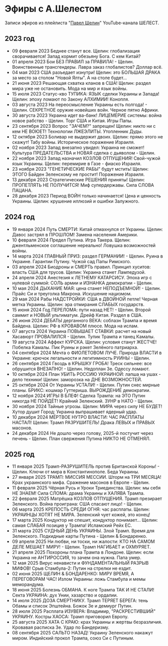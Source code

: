 # Эфиры с А.Шелестом

Записи эфиров из плейлиста "[Павел Шелин](https://www.youtube.com/playlist?list=PLR1ZV0OxIaCsfFDIDx8xeNIPWEnbW1MBF)" YouTube-канала ШЕЛЕСТ.

## 2023 год

- 09 февраля 2023 Беднее станут все. Щелин: глобализация сворачивается! Запад кормит обезьяну Бога. С кем Китай?
- 01 апреля 2023 Бои БЕЗ ПРАВИЛ за ПРАВИЛА! - Щелин. Воинственные трансгендеры. Лавра заказ глобалистов? Доллар всё.
- 04 мая 2023 США разъедает изнутри! Щелин: это БОЛЬШАЯ ДРАКА за место за столом "Новой Ялты". А на столе будет...
- 21 июня 2023 Решающая схватка кланов в США! Щелин: раздел мира уже не остановить. Мода на мир и язык войны.
- 15 июля 2023 Статус-кво ТУПИКА: ЯЗЫК сделки Украины и Запада! Щелин: эпоху ломают по Закону АЛХИМИИ! Конопля.
- 03 августа 2023 На переосмысление Украины есть полгода! - Щелин. СЕКРЕТНОЕ оружие новейших войн. Черное пятно Африки.
- 30 августа 2023 Украина идет ва-банк! ЛИЦЕМЕРИЕ системы: война новое рабство - Щелин. Торг США и Китая. Игры Папы.
- 23 сентября 2023 Вопрос "ЗАЧЕМ?" запрещен! Щелин: никто ни с кем НЕ ВОЮЕТ! Технологии ЛЖЕЭЛИТЫ. Утопленник Дуды.
- 12 октября 2023 Боливар не выдержит двоих. Щелин: прямо этого не скажут! Табу войны. Историческое поражение Израиля.
- 02 ноября 2023 Запад внезапно увидел: Украина не сможет! Культура ПРЕДАТЕЛЬСТВА и НОВАЯ сделка с дьяволом - Щелин.
- 22 ноября 2023 Запад назначил КОЗЛОВ ОТПУЩЕНИЯ! Свой-чужой язык Украины. Щелин: перемирие в Газе - фиаско Израиля.
- 23 ноября 2023 "ГЕНЕТИЧЕСКИЕ РАБЫ" будут мстить! Щелин: ЭТОГО Байден Зеленскому не простит! Поражение Израиля.
- 13 декабря 2023 Стратегические РЕШЕНИЯ приняты! Щелин: ПРОПЕТЛЯТЬ НЕ ПОЛУЧИТСЯ! Миф супердержавы. Сила СЛОВА ПАЦАНА.
- 28 декабря 2023 Период ВОЙН только начинается! Цена и ценность Украины. Щелин: крушение иллюзий и ошибки Залужного.

## 2024 год

- 19 января 2024 Путь СМЕРТИ: Китай отмахнулся от Украины. Щелин: Давос застрял в ПРОШЛОМ! Замена населения Америки.
- 10 февраля 2024 Предел Путина. Игра Такера. Щелин: джентльменское соглашение нереально! Ловушка возможностей войны.
- 14 марта 2024 ГЛАВНЫЙ ПРИЗ: раздел ГЕРМАНИИ! - Щелин. Руина в Украине. Гарантии Путину. Чужой сад Папы Римского.
- 03 апреля 2024 Биодроны и СМЕРТЬ правил. Принцип хуситов: власть США для трусов. Щелин: Украина станет Лампедузой.
- 24 апреля 2024 Анестезия к ЛЕТНЕМУ КАТАРСИСУ. Эпоха игр с нулевой суммой: СОЛЬ армии и ИЗНАНКА демократии - Щелин.
- 10 мая 2024 ДЫХАНИЕ МАЯ: цена станет НЕПОДЪЕМНОЙ! - Щелин. Прайс Си и треуголка Макрона. Искушение нацизмом.
- 29 мая 2024 Рабы НАДСТРОЙКИ: США в ДВОЙНОЙ петле! Черная метка Украины. Щелин: эра отмирания СЛАБЫХ государств.
- 15 июня 2024 Год ПЕРЕЛОМА: пути назад НЕТ! - Щелин. Второй саммит и НОВЫЙ ультиматум. Дрейф Китая. Раздел в США.
- 26 июня 2024 ДЕБАТЫ дерганного ВЕКА: соблазн Трампа и время Байдена. Щелин: РФ в КРОВАВОМ плюсе. Мода на ислам.
- 07 августа 2024 Украина ПОВЫШАЕТ СТАВКИ: расчет на новый Хасавюрт ПРОВАЛИЛСЯ - Щелин. Тупик Трампа и танец Камалы.
- 19 августа 2024 Аффект КУРСКА. Щелин: условия станут ЖЕСТЧЕ! Побелка Камалы. Пик Руины и рэкет Зелёного патриарха.
- 04 сентября 2024 Мечта о ФИОЛЕТОВОМ ЛУЧЕ. Природа ВЛАСТИ в Украине: крючок легальности и легитимность РУИНЫ - Щелин.
- 26 сентября 2024 Гвоздь в КРЫШКУ ГРОБА! Треск сильнее: все обрушится ВНЕЗАПНО! - Щелин. Недоплан Зе. Одессу ломают.
- 10 октября 2024 План УБИТЬ РОССИЮ УКРАИНОЙ: лапша на ушах - дело техники! Щелин: заморозка на ДНЕ ВОЗМОЖНОСТЕЙ.
- 25 октября 2024 От Украины УСТАЛИ! - Щелин. Путин снес мирные планы. БРИКС: кошмар Гуттериша. ВЫРОЖДЕНИЕ демократии.
- 12 ноября 2024 ИГРЫ В БЛЕФ! Сделка Трампа: на ЭТО Путин никогда НЕ ПОЙДЁТ! Крайний Зеленский. ЗУНР в НАТО - Щелин.
- 30 ноября 2024 Тайные угрозы. Щелин: МИРА через силу НЕ БУДЕТ! Хутор душит Город: Украина выпрашивает ядерный удар.
- 10 декабря 2024 МЁРТВОЕ НУТРО ВЛАСТИ: ЧАС РАСПЛАТЫ НАСТАЛ! Щелин: Трамп РАЗРУШИТЕЛЬ! Драка ЛЕВЫХ и ПРАВЫХ масонов.
- 24 декабря 2024 Не дошло через голову, 2025-й постучит через печень - Щелин. План свержения Путина НИКТО НЕ ОТМЕНЯЛ.

## 2025 год

- 11 января 2025 Трамп-РАЗРУШИТЕЛЬ против Британской Короны! - Щелин. Ключи от мира в Константинополе. Беда Украины.
- 27 января 2025 ТРАМП: МИССИЯ МЕССИИ. Шторм на ТРИ МЕСЯЦА! Крах украинского мифа. Сражение масонов в Европе - Щелин.
- 11 февраля 2025 Чёрная Русь и Уроки Триединства. Щелин: мы себя НЕ ЗНАЕМ! Сила СЛОМА: драма Украины и ХАЛЯВА Трампа.
- 22 февраля 2025 Матрёшка КОЗЛОВ ОТПУЩЕНИЯ. Трамп презирает Зеленского. Война проиграна: США спасают лицо! - Щелин.
- 06 марта 2025 КРЕПОСТЬ СРЕДИ ОГНЯ: час расплаты. Щелин: УКРАИНЦЫ ХОТЯТ НЕ МИРА. Зеленский чует кожей, это конец!
- 17 марта 2025 Кондуктор не спешит, кондуктор понимает... Щелин: самая СЛАБАЯ позиция у Трампа! Исламский Рейх ЕС.
- 31 марта 2025 СУДНЫЙ ДЕНЬ УКРАИНЫ. Злой Трамп. Время для Зеленского. Подкидные карты Путина - Щелин & Бондаренко.
- 09 апреля 2025 Ни любви, ни тоски, ни жалости: КТО НА САМОМ ДЕЛЕ МЕШАЕТ МИРУ! - Щелин. Трамп НАГИБАЕТ и ОХМУРЯЕТ.
- 21 апреля 2025 Похороны плана Трампа в Лондоне. Щелин: если Украина не АНТИРОССИЯ, то зачем она нужна. Папа умер.
- 12 мая 2025 Вирус ненависти и ФУНДАМЕНТАЛЬНЫЙ РАЗРЫВ МИФОВ! Срыв Стамбула-2: Путин на стрелки не ездит.
- 02 июня 2025 ЩЕЛИН & БОНДАРЕНКО: МИРУ ВРЕМЯ, А ПЕРЕГОВОРАМ ЧАС! Излом Украины: ложь Стамбула и мемы меморандума.
- 18 июня 2025 Болезнь ОБМАНА. К ноге Трампа ТАК И НЕ СТАЛИ! Секта УКРАИНА: дух Унии, хазарство и ордалии.
- 14 июля 2025 ДОЗА СМЕРТНИКУ. Трамп ТЕРЯЕТ БЕРЕГА: тень Обамы и список Эпштейна. Божок Зе и демиург Путин.
- 28 июля 2025 Расплата ИЗУВЕРА: Владимир, "РАСКРЕСТИВШИЙ" УКРАИНУ. Костры ХАОСА: Трамп приговорил Европу.
- 25 августа 2025 ХАТА С КРАЮ: крах Украины и жертвы безразличия. Кровавая расписка Зе. Удар по Бандеризму.
- 08 сентября 2025 САЛЬТО НАЗАД! Украину Зеленского накажут миром. Индийский прокол Трампа, союз Си с Путиным.
